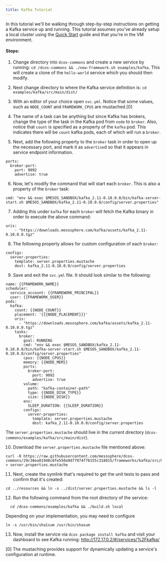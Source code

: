 ```yaml
---
title: Kafka Tutorial
---
```


<!-- {% raw %} disable mustache templating in this file: retain templated examples as-is -->

In this tutorial we'll be walking through step-by-step instructions on getting a Kafka service up and running. This tutorial assumes you've already setup a local cluster using the [Quick Start](https://github.com/mesosphere/dcos-commons/blob/master/README.md) guide and that you're in the VM environment.

#### Steps:

1. Change directory into `dcos-commons` and create a new service by running: `cd /dcos-commons && ./new-framework.sh examples/kafka`. This will create a clone of the `hello-world` service which you should then modify.

2. Next change directory to where the Kafka service definition is: `cd examples/kafka/src/main/dist/`

3. With an editor of your choice open `svc.yml`. Notice that some values, such as `NODE_COUNT` and
`FRAMEWORK_CPUS` are mustached.[0]

4. The name of a task can be anything but since Kafka has brokers, change the type of the task in the Kafka pod from `node` to `broker`. Also, notice that `count` is specified as a property of the `kafka` pod. This indicates there will be `count` kafka pods, each of which will run a `broker`.

5. Next, add the following property to the `broker` task in order to open up the necessary port, and mark it as `advertise`d so that it appears in service endpoint information.

```
ports:
  broker-port:
    port: 9092
    advertise: true
```

6. Now, let's modify the command that will start each `broker`. This is also a property of the `broker` task:

```
cmd: "env && exec $MESOS_SANDBOX/kafka_2.11-0.10.0.0/bin/kafka-server-start.sh $MESOS_SANDBOX/kafka_2.11-0.10.0.0/config/server.properties"
```

7. Adding this under `kafka` for each `broker` will fetch the Kafka binary in order to execute the above command:

```
uris:
    - "https://downloads.mesosphere.com/kafka/assets/kafka_2.11-0.10.0.0.tgz"
```

8. The following property allows for custom configuration of each `broker`:

```
configs:
  server-properties:
    template: server.properties.mustache
    dest: kafka_2.11-0.10.0.0/config/server.properties
```

9. Save and exit the `svc.yml` file. It should look similar to the following:

```
name: {{FRAMEWORK_NAME}}
scheduler:
  service_account: {{FRAMEWORK_PRINCIPAL}}
  user: {{FRAMEWORK_USER}}
pods:
  kafka:
    count: {{NODE_COUNT}}
    placement: '{{{NODE_PLACEMENT}}}'
    uris:
      - "https://downloads.mesosphere.com/kafka/assets/kafka_2.11-0.10.0.0.tgz"
    tasks:
      broker:
        goal: RUNNING
        cmd: "env && exec $MESOS_SANDBOX/kafka_2.11-0.10.0.0/bin/kafka-server-start.sh $MESOS_SANDBOX/kafka_2.11-0.10.0.0/config/server.properties"
        cpus: {{NODE_CPUS}}
        memory: {{NODE_MEM}}
        ports:
          broker-port:
            port: 9092
            advertise: true
        volume:
          path: "kafka-container-path"
          type: {{NODE_DISK_TYPE}}
          size: {{NODE_DISK}}
        env:
          SLEEP_DURATION: {{SLEEP_DURATION}}
        configs:
          server-properties:
            template: server.properties.mustache
            dest: kafka_2.11-0.10.0.0/config/server.properties
```

The `server.properties.mustache` should live in the current directory (`dcos-commons/examples/kafka/src/main/dist`).

10. Download the `server.properties.mustache` file mentioned above:
   ```
   curl -O https://raw.githubusercontent.com/mesosphere/dcos-commons/29c38ea81948c8fe550a9d77974f78155c318815/frameworks/kafka/src/main/dist/server.properties.mustache > server.properties.mustache
   ```


11. Next, create the symlink that's required to get the unit tests to pass and confirm that it's created:
   ```
   cd ../resources && ln -s ../dist/server.properties.mustache && ls -l
   ```

12. Run the following command from the root directory of the service:
   ```
	 cd /dcos-commons/examples/kafka && ./build.sh local
   ```
   Depending on your implementation, you may need to configure
   ```
   ln -s /usr/bin/sha1sum /usr/bin/shasum
   ```

13. Now, install the service via `dcos package install kafka` and visit your dashboard to see Kafka running: http://172.17.0.2/#/services/%2Fkafka/

[0] The mustaching provides support for dynamically updating a service's configuration at runtime.

<!-- {% endraw %} disable mustache templating in this file: retain templated examples as-is -->
